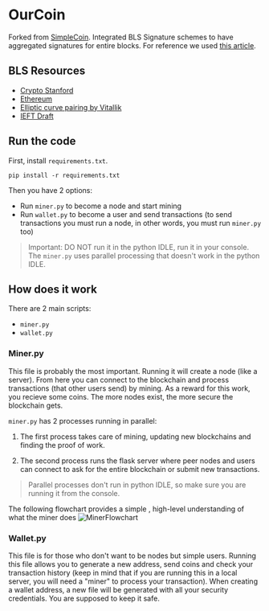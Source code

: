 # OurCoin

Forked from [SimpleCoin](https://github.com/cosme12/SimpleCoin). Integrated BLS Signature schemes to have aggregated signatures for entire blocks. For reference we used [this article](https://crypto.stanford.edu/~dabo/pubs/papers/BLSmultisig.html).

## BLS Resources
- [Crypto Stanford](https://crypto.stanford.edu/~dabo/pubs/papers/BLSmultisig.html)
- [Ethereum](https://eth2book.info/capella/part2/building_blocks/signatures/)
- [Elliptic curve pairing by Vitallik](https://medium.com/@VitalikButerin/exploring-elliptic-curve-pairings-c73c1864e627)
- [IEFT Draft](https://www.ietf.org/archive/id/draft-irtf-cfrg-bls-signature-05.html#name-implementation-status)


## Run the code

First, install ```requirements.txt```.

```
pip install -r requirements.txt
```

Then you have 2 options:

- Run ```miner.py``` to become a node and start mining
- Run ```wallet.py``` to become a user and send transactions (to send transactions you must run a node, in other words, you must run ```miner.py``` too)

> Important: DO NOT run it in the python IDLE, run it in your console. The ```miner.py``` uses parallel processing that doesn't work in the python IDLE.

## How does it work

There are 2 main scripts:

- ```miner.py```
- ```wallet.py```

### Miner.py

This file is probably the most important. Running it will create a node (like a server). From here you can connect to the blockchain and process transactions (that other users send) by mining. As a reward for this work, you recieve some coins. The more nodes exist, the more secure the blockchain gets.

```miner.py``` has 2 processes running in parallel:

1. The first process takes care of mining, updating new blockchains and finding the proof of work.

2. The second process runs the flask server where peer nodes and users can connect to ask for the entire blockchain or submit new transactions.

> Parallel processes don't run in python IDLE, so make sure you are running it from the console.

The following flowchart provides a simple , high-level understanding of what the miner does
![MinerFlowchart](images/flowchart.png)

### Wallet.py

This file is for those who don't want to be nodes but simple users. Running this file allows you to generate a new address, send coins and check your transaction history (keep in mind that if you are running this in a local server, you will need a "miner" to process your transaction).
When creating a wallet address, a new file will be generated with all your security credentials. You are supposed to keep it safe.

